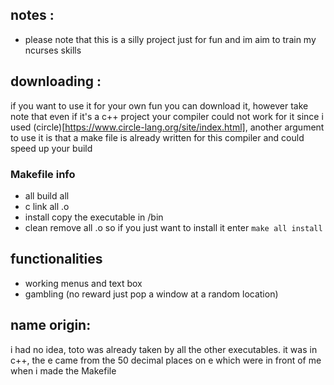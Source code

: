 ## notes :
 - please note that this is a silly project just for fun and im aim to train my ncurses skills

## downloading : 
  if you want to use it for your own fun you can download it, however take note that even if it's a c++ project your compiler could not work for it since i used (circle)[https://www.circle-lang.org/site/index.html], another argument to use it is that a make file is already written for this compiler and could speed up your build

  ### Makefile info
   - all build all
   - c link all .o
   - install copy the executable in /bin
   - clean remove all .o
  so if you just want to install it enter `make all install`

## functionalities
  - working menus and text box
  - gambling (no reward just pop a window at a random location)

## name origin:
 i had no idea, toto was already taken by all the other executables. it was in c++, the e came from the 50 decimal places on e which were in front of me when i made the Makefile
